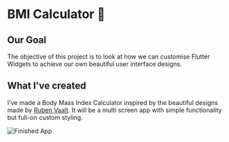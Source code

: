 


# BMI Calculator 💪

## Our Goal

The objective of this project is to look at how we can customise Flutter Widgets to achieve our own beautiful user interface designs. 


## What I've created

I've made a Body Mass Index Calculator inspired by the beautiful designs made by [Ruben Vaalt](https://dribbble.com/shots/4585382-Simple-BMI-Calculator). It will be a multi screen app with simple functionality but full-on custom styling. 

![Finished App](https://github.com/londonappbrewery/Images/blob/master/bmi-calc-demo.gif)


